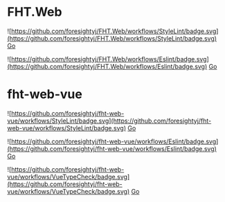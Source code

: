 # FHT.Web

![https://github.com/foresightyj/FHT.Web/workflows/StyleLint/badge.svg](https://github.com/foresightyj/FHT.Web/workflows/StyleLint/badge.svg) [Go](https://github.com/foresightyj/FHT.Web/actions?query=workflow%3AStyleLint)

![https://github.com/foresightyj/FHT.Web/workflows/Eslint/badge.svg](https://github.com/foresightyj/FHT.Web/workflows/Eslint/badge.svg) [Go](https://github.com/foresightyj/FHT.Web/actions?query=workflow%3AEslint)

# fht-web-vue

![https://github.com/foresightyj/fht-web-vue/workflows/StyleLint/badge.svg](https://github.com/foresightyj/fht-web-vue/workflows/StyleLint/badge.svg) [Go](https://github.com/foresightyj/fht-web-vue/actions?query=workflow%3AStyleLint)

![https://github.com/foresightyj/fht-web-vue/workflows/Eslint/badge.svg](https://github.com/foresightyj/fht-web-vue/workflows/Eslint/badge.svg) [Go](https://github.com/foresightyj/fht-web-vue/actions?query=workflow%3AEslint)

![https://github.com/foresightyj/fht-web-vue/workflows/VueTypeCheck/badge.svg](https://github.com/foresightyj/fht-web-vue/workflows/VueTypeCheck/badge.svg) [Go](https://github.com/foresightyj/fht-web-vue/actions?query=workflow%3AVueTypeCheck)


<!--
**foresightyj/foresightyj** is a ✨ _special_ ✨ repository because its `README.md` (this file) appears on your GitHub profile.

https://docs.github.com/en/actions/configuring-and-managing-workflows/configuring-a-workflow


Here are some ideas to get you started:

- 🔭 I’m currently working on ...
- 🌱 I’m currently learning ...
- 👯 I’m looking to collaborate on ...
- 🤔 I’m looking for help with ...
- 💬 Ask me about ...
- 📫 How to reach me: ...
- 😄 Pronouns: ...
- ⚡ Fun fact: ...
-->



